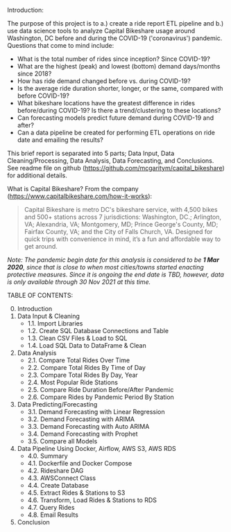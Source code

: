 Introduction:

The purpose of this project is to a.) create a ride report ETL pipeline and b.) use data science tools to analyze Capital Bikeshare usage around 
Washington, DC before and during the COVID-19 ('coronavirus') pandemic. Questions that come to mind include:

- What is the total number of rides since inception? Since COVID-19?
- What are the highest (peak) and lowest (bottom) demand days/months since 2018? 
- How has ride demand changed before vs. during COVID-19?
- Is the average ride duration shorter, longer, or the same, compared with before COVID-19?
- What bikeshare locations have the greatest difference in rides before/during COVID-19? Is there a trend/clustering to these locations? 
- Can forecasting models predict future demand during COVID-19 and after?
- Can a data pipeline be created for performing ETL operations on ride date and emailing the results?

This brief report is separated into 5 parts; Data Input, Data Cleaning/Processing, Data Analysis, Data Forecasting, and Conclusions. See readme file on github (https://github.com/mcgaritym/capital_bikeshare) for additional details.

What is Capital Bikeshare? From the company (https://www.capitalbikeshare.com/how-it-works):
>Capital Bikeshare is metro DC's bikeshare service, with 4,500 bikes and 500+ stations across 7 jurisdictions: Washington, DC.; Arlington, VA; Alexandria, VA; Montgomery, MD; Prince George's County, MD; Fairfax County, VA; and the City of Falls Church, VA. Designed for quick trips with convenience in mind, it’s a fun and affordable way to get around.

*Note: The pandemic begin date for this analysis is considered to be **1  Mar 2020**, since that is close to when most cities/towns started enacting protective measures. Since it is ongoing the end date is TBD, however, data is only available through 30 Nov 2021 at this time.*

TABLE OF CONTENTS:

0. Introduction
1. Data Input & Cleaning
    * 1.1. Import Libraries
    * 1.2. Create SQL Database Connections and Table
    * 1.3. Clean CSV Files & Load to SQL
    * 1.4. Load SQL Data to DataFrame & Clean
2. Data Analysis
    * 2.1. Compare Total Rides Over Time
    * 2.2. Compare Total Rides By Time of Day
    * 2.3. Compare Total Rides By Day, Year
    * 2.4. Most Popular Ride Stations
    * 2.5. Compare Ride Duration Before/After Pandemic
    * 2.6. Compare Rides by Pandemic Period By Station    
3. Data Predicting/Forecasting
    * 3.1. Demand Forecasting with Linear Regression
    * 3.2. Demand Forecasting with ARIMA
    * 3.3. Demand Forecasting with Auto ARIMA
    * 3.4. Demand Forecasting with Prophet
    * 3.5. Compare all Models
4. Data Pipeline Using Docker, Airflow, AWS S3, AWS RDS
    * 4.0. Summary
    * 4.1. Dockerfile and Docker Compose
    * 4.2. Rideshare DAG
    * 4.3. AWSConnect Class
    * 4.4. Create Database
    * 4.5. Extract Rides & Stations to S3
    * 4.6. Transform, Load Rides & Stations to RDS
    * 4.7. Query Rides
    * 4.8. Email Results
5. Conclusion
